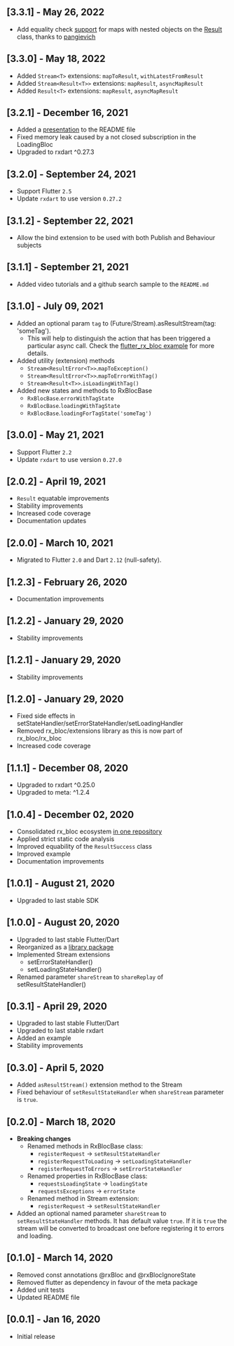 ## [3.3.1] - May 26, 2022
- Add equality check [support](https://github.com/Prime-Holding/rx_bloc/pull/247) for maps with nested objects on the [Result](https://pub.dev/documentation/rx_bloc/latest/rx_bloc/Result-class.html) class, thanks to [pangievich](https://github.com/PankovSerge)

## [3.3.0] - May 18, 2022
- Added `Stream<T>` extensions: `mapToResult`, `withLatestFromResult`
- Added `Stream<Result<T>>` extensions: `mapResult`, `asyncMapResult`
- Added `Result<T>` extensions: `mapResult`, `asyncMapResult`

## [3.2.1] - December 16, 2021
* Added a [presentation](https://youtu.be/nVX4AzeuVu8) to the README file
* Fixed memory leak caused by a not closed subscription in the LoadingBloc
* Upgraded to rxdart ^0.27.3

## [3.2.0] - September 24, 2021
* Support Flutter `2.5`
* Update `rxdart` to use version `0.27.2`

## [3.1.2] - September 22, 2021
* Allow the bind extension to be used with both Publish and Behaviour subjects

## [3.1.1] - September 21, 2021
* Added video tutorials and a github search sample to the `README.md`

## [3.1.0] - July 09, 2021
* Added an optional param `tag` to (Future/Stream).asResultStream(tag: 'someTag'). 
  * This will help to distinguish the action that has been triggered a particular async call. Check the [flutter_rx_bloc example](https://pub.dev/packages/flutter_rx_bloc/example) for more details.
* Added utility (extension) methods
  * `Stream<ResultError<T>>`.`mapToException()`
  * `Stream<ResultError<T>>`.`mapToErrorWithTag()`
  * `Stream<Result<T>>`.`isLoadingWithTag()`
* Added new states and methods to RxBlocBase
    * `RxBlocBase`.`errorWithTagState` 
    * `RxBlocBase`.`loadingWithTagState`
    * `RxBlocBase`.`loadingForTagState('someTag')`

## [3.0.0] - May 21, 2021
* Support Flutter `2.2`
* Update `rxdart` to use version `0.27.0`

## [2.0.2] - April 19, 2021
* `Result` equatable improvements
* Stability improvements
* Increased code coverage
* Documentation updates

## [2.0.0] - March 10, 2021
* Migrated to Flutter `2.0` and Dart `2.12` (null-safety).

## [1.2.3] - February 26, 2020
* Documentation improvements
 
## [1.2.2] - January 29, 2020
* Stability improvements

## [1.2.1] - January 29, 2020
* Stability improvements

## [1.2.0] - January 29, 2020
* Fixed side effects in setStateHandler/setErrorStateHandler/setLoadingHandler
* Removed rx_bloc/extensions library as this is now part of rx_bloc/rx_bloc
* Increased code coverage

## [1.1.1] - December 08, 2020
* Upgraded to rxdart ^0.25.0
* Upgraded to meta: ^1.2.4

## [1.0.4] - December 02, 2020
* Consolidated rx_bloc ecosystem [in one repository](https://github.com/Prime-Holding/rx_bloc)
* Applied strict static code analysis
* Improved equability of the `ResultSuccess` class
* Improved example
* Documentation improvements

## [1.0.1] - August 21, 2020
* Upgraded to last stable SDK

## [1.0.0] - August 20, 2020
* Upgraded to last stable Flutter/Dart
* Reorganized as a [library package](https://dart.dev/guides/libraries/create-library-packages#organizing-a-library-package)
* Implemented Stream extensions
  * setErrorStateHandler()
  * setLoadingStateHandler()
* Renamed parameter `shareStream` to `shareReplay` of setResultStateHandler() 

## [0.3.1] - April 29, 2020
* Upgraded to last stable Flutter/Dart
* Upgraded to last stable rxdart
* Added an example
* Stability improvements

## [0.3.0] - April 5, 2020

* Added `asResultStream()` extension method to the Stream
* Fixed behaviour of `setResultStateHandler` when `shareStream` parameter is `true`.

## [0.2.0] - March 18, 2020

* **Breaking changes**
  * Renamed methods in RxBlocBase class:
    * `registerRequest` -> `setResultStateHandler`
    * `registerRequestToLoading` -> `setLoadingStateHandler`
    * `registerRequestToErrors` -> `setErrorStateHandler`
  * Renamed properties in RxBlocBase class:
    * `requestsLoadingState` -> `loadingState`
    * `requestsExceptions` -> `errorState`
  * Renamed method in Stream extension:
    * `registerRequest` -> `setResultStateHandler`
* Added an optional named parameter `shareStream` to `setResultStateHandler` methods. It has default value `true`. If it is `true` the stream will be converted to broadcast one before registering it to errors and loading. 

## [0.1.0] - March 14, 2020

* Removed const annotations @rxBloc and @rxBlocIgnoreState
* Removed flutter as dependency in favour of the meta package
* Added unit tests
* Updated README file

## [0.0.1] - Jan 16, 2020

* Initial release
